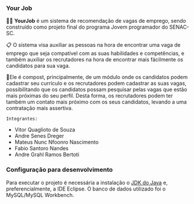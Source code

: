 ### Your Job 

📎📄 **YourJob** é um sistema de recomendação de vagas de emprego, sendo construído como projeto final do programa Jovem programador do SENAC-SC.

📋 O sistema visa auxiliar as pessoas na hora de encontrar uma vaga de emprego que seja compatível com as suas habilidades e competências, e também auxiliar os recrutadores na hora de encontrar mais fácilmente os candidatos para sua vaga.

🏢Ele é compost, principalmente, de um módulo onde os candidatos podem cadastrar seu currículo e os recrutadores podem cadastrar as suas vagas, possibilitando que os candidatos possam pesquisar pelas vagas que estão mais próximas do seu perfil. Desta forma, os recrutadores podem ter também um contato mais próximo com os seus candidatos, levando a uma contratação mais assertiva.


    Integrantes:
  - Vitor Quaglioto de Souza
  - Andre Senes Dreger
  - Mateus Nunc Nfoonro Nascimento
  - Fabio Santoro Nandes
  - Andre Grahl Ramos Bertoti
    
    
### Configuração para desenvolvimento

Para executar o projeto é necessária a instalação o [JDK do Java](https://www.oracle.com/technetwork/pt/java/javase/downloads/jdk8-downloads-2133151.html) 
e, preferencialmente, a IDE Eclipse.
O banco de dados utilizado foi o MySQL/MySQL Workbench.
